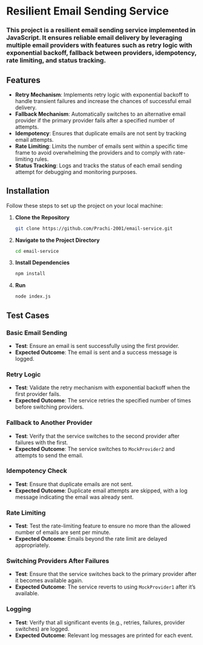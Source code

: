 # Resilient Email Sending Service

### This project is a resilient email sending service implemented in JavaScript. It ensures reliable email delivery by leveraging multiple email providers with features such as retry logic with exponential backoff, fallback between providers, idempotency, rate limiting, and status tracking.

## Features

- **Retry Mechanism**: Implements retry logic with exponential backoff to handle transient failures and increase the chances of successful email delivery.
- **Fallback Mechanism**: Automatically switches to an alternative email provider if the primary provider fails after a specified number of attempts.
- **Idempotency**: Ensures that duplicate emails are not sent by tracking email attempts.
- **Rate Limiting**: Limits the number of emails sent within a specific time frame to avoid overwhelming the providers and to comply with rate-limiting rules.
- **Status Tracking**: Logs and tracks the status of each email sending attempt for debugging and monitoring purposes.

## Installation

Follow these steps to set up the project on your local machine:

1. **Clone the Repository**
   ```bash
   git clone https://github.com/Prachi-2001/email-service.git
2. **Navigate to the Project Directory**
   ```bash
   cd email-service
3. **Install Dependencies**
   ```bash
   npm install
4. **Run**
   ```bash
   node index.js

## Test Cases

### Basic Email Sending

- **Test**: Ensure an email is sent successfully using the first provider.
- **Expected Outcome**: The email is sent and a success message is logged.

### Retry Logic

- **Test**: Validate the retry mechanism with exponential backoff when the first provider fails.
- **Expected Outcome**: The service retries the specified number of times before switching providers.

### Fallback to Another Provider

- **Test**: Verify that the service switches to the second provider after failures with the first.
- **Expected Outcome**: The service switches to `MockProvider2` and attempts to send the email.

### Idempotency Check

- **Test**: Ensure that duplicate emails are not sent.
- **Expected Outcome**: Duplicate email attempts are skipped, with a log message indicating the email was already sent.

### Rate Limiting

- **Test**: Test the rate-limiting feature to ensure no more than the allowed number of emails are sent per minute.
- **Expected Outcome**: Emails beyond the rate limit are delayed appropriately.

### Switching Providers After Failures

- **Test**: Ensure that the service switches back to the primary provider after it becomes available again.
- **Expected Outcome**: The service reverts to using `MockProvider1` after it’s available.

### Logging

- **Test**: Verify that all significant events (e.g., retries, failures, provider switches) are logged.
- **Expected Outcome**: Relevant log messages are printed for each event.
